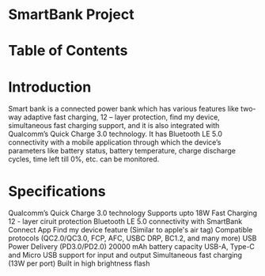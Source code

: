 # SmartBank Project
# Table of Contents

# Introduction
Smart bank is a connected power bank which has various features like two-way adaptive fast charging, 12 – layer protection, find my device, simultaneous fast charging support, and it is also integrated with Qualcomm’s Quick Charge 3.0 technology. It has Bluetooth LE 5.0 connectivity with a mobile application through which the device’s parameters like battery status, battery temperature, charge discharge cycles, time left till 0%, etc. can be monitored.

# Specifications
Qualcomm’s Quick Charge 3.0 technology
Supports upto 18W Fast Charging
12 - layer ciruit protection
Bluetooth LE 5.0 connectivity with SmartBank Connect App
Find my device feature (Similar to apple's air tag)
Compatible protocols (QC2.0/QC3.0, FCP, AFC, USBC DRP, BC1.2, and many more)
USB Power Delivery (PD3.0/PD2.0)
20000 mAh battery capacity
USB-A, Type-C and Micro USB support for input and output
Simultaneous fast charging (13W per port)
Built in high brightness flash
